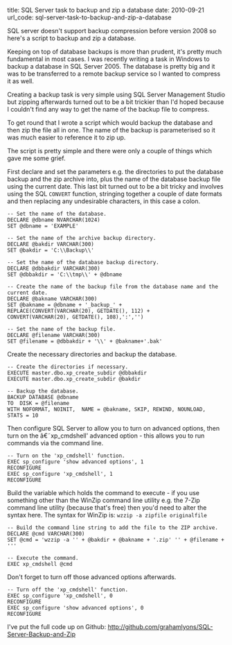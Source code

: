 title: SQL Server task to backup and zip a database
date: 2010-09-21
url_code: sql-server-task-to-backup-and-zip-a-database

SQL server doesn't support backup compression before version 2008 so here's a script to backup and zip a database.

Keeping on top of database backups is more than prudent, it's pretty much fundamental in most cases. I was recently writing a task in Windows to backup a database in SQL Server 2005. The database is pretty big and it was to be transferred to a remote backup service so I wanted to compress it as well.

Creating a backup task is very simple using SQL Server Management Studio but zipping afterwards turned out to be a bit trickier than I'd hoped because I couldn't find any way to get the name of the backup file to compress.

To get round that I wrote a script which would backup the database and then zip the file all in one. The name of the backup is parameterised so it was much easier to reference it to zip up.

The script is pretty simple and there were only a couple of things which gave me some grief.

First declare and set the parameters e.g. the directories to put the database backup and the zip archive into, plus the name of the database backup file using the current date. This last bit turned out to be a bit tricky and involves using the SQL ```CONVERT``` function, stringing together a couple of date formats and then replacing any undesirable characters, in this case a colon.

    -- Set the name of the database.
    DECLARE	@dbname NVARCHAR(1024)
    SET	@dbname = 'EXAMPLE'

    -- Set the name of the archive backup directory.
    DECLARE	@bakdir VARCHAR(300)
    SET	@bakdir = 'C:\\Backup\\'

    -- Set the name of the database backup directory.
    DECLARE	@dbbakdir VARCHAR(300)
    SET	@dbbakdir = 'C:\\tmp\\' + @dbname

    -- Create the name of the backup file from the database name and the current date.
    DECLARE	@bakname VARCHAR(300)
    SET	@bakname = @dbname + '_backup_' + 
    REPLACE(CONVERT(VARCHAR(20), GETDATE(), 112) + 
    CONVERT(VARCHAR(20), GETDATE(), 108),':','')

    -- Set the name of the backup file.
    DECLARE	@filename VARCHAR(300)
    SET	@filename = @dbbakdir + '\\' + @bakname+'.bak'

Create the necessary directories and backup the database.

    -- Create the directories if necessary.
    EXECUTE	master.dbo.xp_create_subdir @dbbakdir
    EXECUTE	master.dbo.xp_create_subdir @bakdir

    -- Backup the database.
    BACKUP DATABASE @dbname
    TO  DISK = @filename
    WITH NOFORMAT, NOINIT,  NAME = @bakname, SKIP, REWIND, NOUNLOAD,  STATS = 10

Then configure SQL Server to allow you to turn on advanced options, then turn on the â€˜xp_cmdshell' advanced option - this allows you to run commands via the command line.

    -- Turn on the 'xp_cmdshell' function.
    EXEC sp_configure 'show advanced options', 1
    RECONFIGURE
    EXEC sp_configure 'xp_cmdshell', 1
    RECONFIGURE

Build the variable which holds the command to execute - if you use something other than the WinZip command line utility e.g. the 7-Zip command line utility (because that's free) then you'd need to alter the syntax here. The syntax for WinZip is: ```wzzip -a zipfile originalfile```

    -- Build the command line string to add the file to the ZIP archive.
    DECLARE	@cmd VARCHAR(300)
    SET	@cmd = 'wzzip -a '' + @bakdir + @bakname + '.zip' '' + @filename + '''

    -- Execute the command.
    EXEC xp_cmdshell @cmd

Don't forget to turn off those advanced options afterwards.

    -- Turn off the 'xp_cmdshell' function.
    EXEC sp_configure 'xp_cmdshell', 0
    RECONFIGURE
    EXEC sp_configure 'show advanced options', 0
    RECONFIGURE

I've put the full code up on Github: http://github.com/grahamlyons/SQL-Server-Backup-and-Zip
